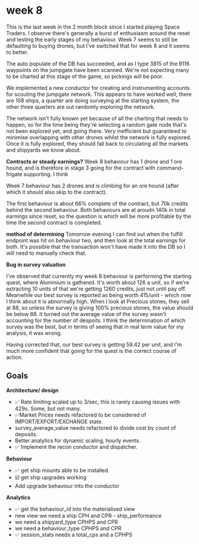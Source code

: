 # week 8

This is the last week in the 2 month block since I started playing Space Traders.
I observe there's generally a burst of enthusiasm around the reset and testing the early stages of my behaviour. Week 7 seems to still be defaulting to buying drones, but I've switched that for week 8 and it seems to better.

The auto populate of the DB has succeeded, and as I type 3815 of the 9116 waypoints on the jumpgate have been scanned. We're not expecting many to be charted at this stage of the game, so pickings will be poor.

We implemented a new conductor for creating and instrumenting accounts for scouting the jumpgate network. This appears to have worked well, there are 108 ships, a quarter are doing surveying at the starting system, the other three quarters are out randomly exploring the network. 

The network isn't fully known yet because of all the charting that needs to happen, so for the time being they're selecting a random gate node that's not been explored yet, and going there. Very inefficient but guaranteed to minimise overlapping with other drones whilst the network is fully explored. Once it is fully explored, they should fall back to circulating all the markets and shipyards we know about.

**Contracts or steady earnings?**
Week 8 behaviour has 1 drone and 1 ore hound, and is therefore in stage 3 going for the contract with command-frigate supporting. I think

Week 7 behaviour has 2 drones and is climbing for an ore hound (after which it should also skip to the contract).

The first behaviour is about 66% complete of the contract, but 70k credits behind the second behaviour. Both behaviours are at aroudn 140k in total earnings since reset, so the question is which will be more profitable by the time the second contract is completed.

**method of determining**
Tomorrow evening I can find out when the fulfill endpoint was hit on behaviour two, and then look at the total earnings for both.
It's possible that the transaction won't have made it into the DB so I will need to manually check that.

**Bug in survey valuation**

I've observed that currently my week 8 behaviour is performing the starting quest, where Aluminium is gathered. It's worth about 126 a unit, so if we're extracting 10 units of that we're getting 1260 credits, just not until pay off.
Meanwhile our best survey is reported as being worth 415/unit - which now I think about it is abnormally high.  When I look at Precious stones, they sell at 88, so unless the survey is giving 100% precious stones, the value should be below 88.  It turned out the average value of the survey wasn't accounting for the number of despoits. I think the determination of which survey was the best, but in terms of seeing that in real term value for my analysis, it was wrong.

Having corrected that, our best survey is getting 59.42 per unit, and I'm much more confident that going for the quest is the correct course of action.

## Goals
**Architecture/ design**
* ✅ Rate limiting scaled up to 3/sec, this is rarely causing issues with 429s. Some, but not many.
* ✅Market Prices needs refactored to be considered of IMPORT/EXPORT/EXCHANGE state.
* survey_average_value needs refactored to divide cost by count of deposits.
* Better analytics for dynamic scaling, hourly events.
* ✅ Implement the recon conductor and dispatcher.


**Behaviour**
* ✅ get ship mounts able to be installed.
* ☑️ get ship upgrades working 
* Add upgrade behaviour into the conductor

**Analytics**
* ✅ get the behaviour_id into the materialised view
* new view we need a ship CPH and CPR - ship_performance
* we need a shipyard_type  CPHPS and CPR 
* we need a behaviour_type CPHPS and CPR
* ✅ session_stats needs a total_cps and a CPHPS